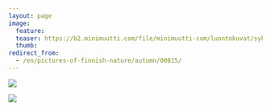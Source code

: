 ```yaml
---
layout: page
image:
  feature:
  teaser: https://b2.minimuutti.com/file/minimuutti-com/luontokuvat/syksy/IMG27788-245px.jpg
  thumb:
redirect_from:
  - /en/pictures-of-finnish-nature/autumn/00015/
---
```


![](https://b2.minimuutti.com/file/minimuutti-com/luontokuvat/syksy/IMG27784-800px.jpg)

![](https://b2.minimuutti.com/file/minimuutti-com/luontokuvat/syksy/IMG27788-800px.jpg)
